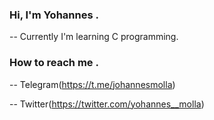 ### Hi, I'm Yohannes .

-- Currently I'm learning C programming.

### How to reach me .

-- Telegram(https://t.me/johannesmolla)

-- Twitter(https://twitter.com/yohannes__molla)
